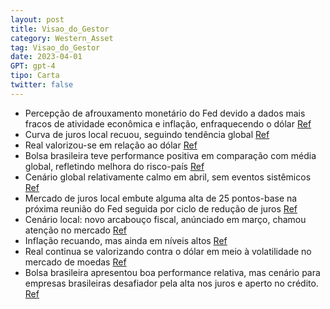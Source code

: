 ```yaml
---
layout: post
title: Visao_do_Gestor
category: Western_Asset
tag: Visao_do_Gestor
date: 2023-04-01
GPT: gpt-4
tipo: Carta
twitter: false
---
```


- Percepção de afrouxamento monetário do Fed devido a dados mais fracos de atividade econômica e inflação, enfraquecendo o dólar
<a href="#" onclick="search_on_pdf('Visão do GestorNewsletter MensalSumário � Ganhou força a percepção de um in-ício de afrouxamento')">Ref</a>
- Curva de juros local recuou, seguindo tendência global
<a href="#" onclick="search_on_pdf('dólar. � A curva de juros local recuou mais uma vez, seguindo a tendência global. � O real també')">Ref</a>
- Real valorizou-se em relação ao dólar
<a href="#" onclick="search_on_pdf('continuou atuando para a desvalorização do dólar, mas a performance da moeda brasileira tem chamado')">Ref</a>
- Bolsa brasileira teve performance positiva em comparação com média global, refletindo melhora do risco-país
<a href="#" onclick="search_on_pdf('BolsaA bolsa brasileira apresentou boa performance relativa no mês, subindo 3,5% em dólar e 1,9% e')">Ref</a>
- Cenário global relativamente calmo em abril, sem eventos sistêmicos
<a href="#" onclick="search_on_pdf('Cenário GlobalAbril foi um mês relativamente calmo no cenário global, depois de um mês de março dom')">Ref</a>
- Mercado de juros local embute alguma alta de 25 pontos-base na próxima reunião do Fed seguida por ciclo de redução de juros
<a href="#" onclick="search_on_pdf('o mês com leve queda de 5 pontos-base. A curva hoje embute mais uma alta de 25 pontos-base na próxi')">Ref</a>
- Cenário local: novo arcabouço fiscal, anúnciado em março, chamou atenção no mercado
<a href="#" onclick="search_on_pdf('Cenário LocalRenda FixaNo mês em que finalmente temos um texto do novo arcabouço fiscal, o mercado')">Ref</a>
- Inflação recuando, mas ainda em níveis altos
<a href="#" onclick="search_on_pdf('paralelo da curva de juros. Na parte mais curta, tivemos mais um recuo da inflação implícita.Bolsas')">Ref</a>
- Real continua se valorizando contra o dólar em meio à volatilidade no mercado de moedas
<a href="#" onclick="search_on_pdf('continuou atuando para a desvalorização do dólar, mas a performance da moeda brasileira tem chamado')">Ref</a>
- Bolsa brasileira apresentou boa performance relativa, mas cenário para empresas brasileiras desafiador pela alta nos juros e aperto no crédito.
<a href="#" onclick="search_on_pdf('paralelo da curva de juros. Na parte mais curta, tivemos mais um recuo da inflação implícita.Bolsas')">Ref</a>
